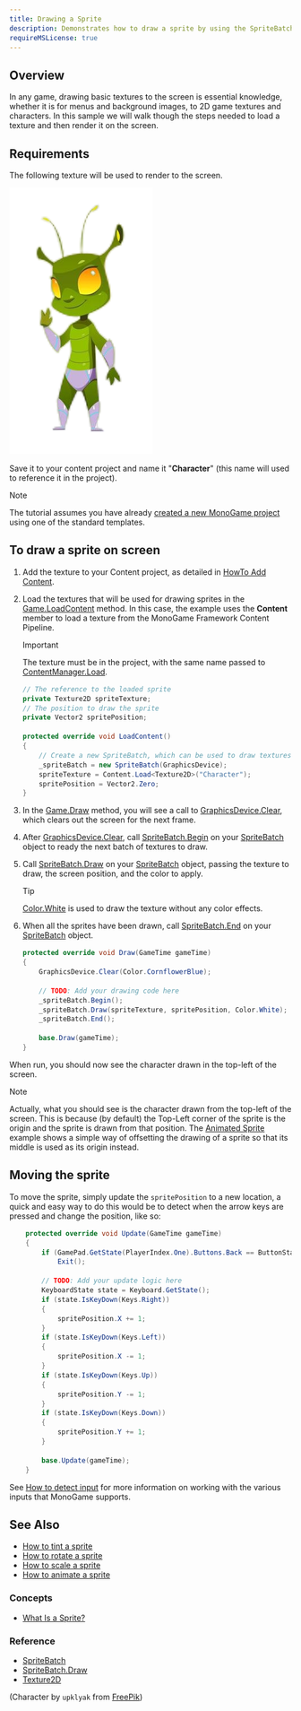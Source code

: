 ```yaml
---
title: Drawing a Sprite
description: Demonstrates how to draw a sprite by using the SpriteBatch class
requireMSLicense: true
---
```


## Overview

In any game, drawing basic textures to the screen is essential knowledge, whether it is for menus and background images, to 2D game textures and characters.  In this sample we will walk though the steps needed to load a texture and then render it on the screen.

## Requirements

The following texture will be used to render to the screen.

![Character Texture](../images/HowTo_DrawSprite_Character.png)

Save it to your content project and name it "**Character**" (this name will used to reference it in the project).

> [!NOTE]
> The tutorial assumes you have already [created a new MonoGame project](https://docs.monogame.net/articles/getting_started/index.html#2-creating-a-new-project) using one of the standard templates.

## To draw a sprite on screen

1. Add the texture to your Content project, as detailed in [HowTo Add Content](../content_pipeline/HowTo_GameContent_Add.md).
2. Load the textures that will be used for drawing sprites in the [Game.LoadContent](xref:Microsoft.Xna.Framework.Game#Microsoft_Xna_Framework_Game_LoadContent) method.
    In this case, the example uses the **Content** member to load a texture from the MonoGame Framework Content Pipeline.

    > [!IMPORTANT]
    > The texture must be in the project, with the same name passed to [ContentManager.Load](xref:Microsoft.Xna.Framework.Content.ContentManager#Microsoft_Xna_Framework_Content_ContentManager_Load__1_System_String_).

    ```csharp
    // The reference to the loaded sprite
    private Texture2D spriteTexture;
    // The position to draw the sprite
    private Vector2 spritePosition;

    protected override void LoadContent()
    {
        // Create a new SpriteBatch, which can be used to draw textures.
        _spriteBatch = new SpriteBatch(GraphicsDevice);
        spriteTexture = Content.Load<Texture2D>("Character");
        spritePosition = Vector2.Zero;
    }
    ```

3. In the [Game.Draw](xref:Microsoft.Xna.Framework.Game#Microsoft_Xna_Framework_Game_Draw_Microsoft_Xna_Framework_GameTime_) method, you will see a call to [GraphicsDevice.Clear](xref:Microsoft.Xna.Framework.Graphics.GraphicsDevice#Microsoft_Xna_Framework_Graphics_GraphicsDevice_Clear_Microsoft_Xna_Framework_Color_), which clears out the screen for the next frame.

4. After [GraphicsDevice.Clear](xref:Microsoft.Xna.Framework.Graphics.GraphicsDevice#Microsoft_Xna_Framework_Graphics_GraphicsDevice_Clear_Microsoft_Xna_Framework_Color_), call [SpriteBatch.Begin](xref:Microsoft.Xna.Framework.Graphics.SpriteBatch#Microsoft_Xna_Framework_Graphics_SpriteBatch_Begin_Microsoft_Xna_Framework_Graphics_SpriteSortMode_Microsoft_Xna_Framework_Graphics_BlendState_Microsoft_Xna_Framework_Graphics_SamplerState_Microsoft_Xna_Framework_Graphics_DepthStencilState_Microsoft_Xna_Framework_Graphics_RasterizerState_Microsoft_Xna_Framework_Graphics_Effect_System_Nullable_Microsoft_Xna_Framework_Matrix__) on your [SpriteBatch](xref:Microsoft.Xna.Framework.Graphics.SpriteBatch) object to ready the next batch of textures to draw.

5. Call [SpriteBatch.Draw](xref:Microsoft.Xna.Framework.Graphics.SpriteBatch#Microsoft_Xna_Framework_Graphics_SpriteBatch_Draw_Microsoft_Xna_Framework_Graphics_Texture2D_Microsoft_Xna_Framework_Vector2_Microsoft_Xna_Framework_Color_) on your [SpriteBatch](xref:Microsoft.Xna.Framework.Graphics.SpriteBatch) object, passing the texture to draw, the screen position, and the color to apply.

    > [!TIP]
    > [Color.White](xref:Microsoft.Xna.Framework.Color) is used to draw the texture without any color effects.

6. When all the sprites have been drawn, call [SpriteBatch.End](xref:Microsoft.Xna.Framework.Graphics.SpriteBatch#Microsoft_Xna_Framework_Graphics_SpriteBatch_End) on your [SpriteBatch](xref:Microsoft.Xna.Framework.Graphics.SpriteBatch) object.

    ```csharp
    protected override void Draw(GameTime gameTime)
    {
        GraphicsDevice.Clear(Color.CornflowerBlue);

        // TODO: Add your drawing code here
        _spriteBatch.Begin();
        _spriteBatch.Draw(spriteTexture, spritePosition, Color.White);
        _spriteBatch.End();

        base.Draw(gameTime);
    }
    ```

When run, you should now see the character drawn in the top-left of the screen.

> [!NOTE]
> Actually, what you should see is the character drawn from the top-left of the screen.  This is because (by default) the Top-Left corner of the sprite is the origin and the sprite is drawn from that position.  The [Animated Sprite](HowTo_Animate_Sprite.md) example shows a simple way of offsetting the drawing of a sprite so that its middle is used as its origin instead.

## Moving the sprite

To move the sprite, simply update the `spritePosition` to a new location, a quick and easy way to do this would be to detect when the arrow keys are pressed and change the position, like so:

```csharp
    protected override void Update(GameTime gameTime)
    {
        if (GamePad.GetState(PlayerIndex.One).Buttons.Back == ButtonState.Pressed || Keyboard.GetState().IsKeyDown(Keys.Escape))
            Exit();

        // TODO: Add your update logic here
        KeyboardState state = Keyboard.GetState();
        if (state.IsKeyDown(Keys.Right))
        {
            spritePosition.X += 1;
        }
        if (state.IsKeyDown(Keys.Left))
        {
            spritePosition.X -= 1;
        }
        if (state.IsKeyDown(Keys.Up))
        {
            spritePosition.Y -= 1;
        }
        if (state.IsKeyDown(Keys.Down))
        {
            spritePosition.Y += 1;
        }

        base.Update(gameTime);
    }
```

See [How to detect input](../input/index.md) for more information on working with the various inputs that MonoGame supports.

## See Also

- [How to tint a sprite](HowTo_Tint_Sprite.md)
- [How to rotate a sprite](HowTo_Rotate_Sprite.md)
- [How to scale a sprite](HowTo_Scale_Sprite.md)
- [How to animate a sprite](HowTo_Animate_Sprite.md)

### Concepts

- [What Is a Sprite?](../../whatis/graphics/WhatIs_Sprite.md)

### Reference

- [SpriteBatch](xref:Microsoft.Xna.Framework.Graphics.SpriteBatch)
- [SpriteBatch.Draw](xref:Microsoft.Xna.Framework.Graphics.SpriteBatch#Microsoft_Xna_Framework_Graphics_SpriteBatch_Draw_Microsoft_Xna_Framework_Graphics_Texture2D_Microsoft_Xna_Framework_Vector2_Microsoft_Xna_Framework_Color_)
- [Texture2D](xref:Microsoft.Xna.Framework.Graphics.Texture2D)

(Character by `upklyak` from [FreePik](https://www.freepik.com/free-vector/cartoon-alien-character-animation-sprite-sheet_33397951.htm))
